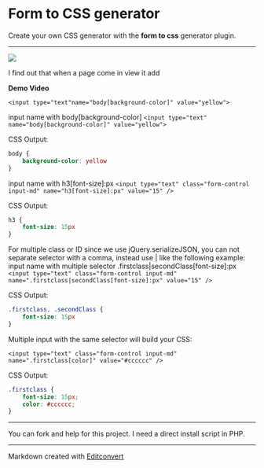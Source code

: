 # Form to CSS generator

Create your own CSS generator with the **form to css** generator plugin.

* * *

![](https://raw.githubusercontent.com/onigetoc/Form-To-CSS---jQuery-Plugin-form-to-CSS-generator/master/screenshot1.png)  

I find out that when a page come in view it add 

**Demo Video**

```<input type="text"name="body[background-color]" value="yellow">```

input name with body[background-color]
```<input type="text" name="body[background-color]" value="yellow">```

CSS Output:

```css
body {
    background-color: yellow
}
```

input name with h3[font-size]:px
```<input type="text" class="form-control input-md" name="h3[font-size]:px" value="15" />```

CSS Output:

```css
h3 {
    font-size: 15px
}
```

For multiple class or ID since we use jQuery.serializeJSON, you can not separate selector with a comma, instead use | like the following example: input name with multiple selector .firstclass|secondClass[font-size]:px
```<input type="text" class="form-control input-md" name=".firstclass|secondClass[font-size]:px" value="15" />```

CSS Output:

```css
.firstclass, .secondClass {
    font-size: 15px
}
```


Multiple input with the same selector will build your CSS:
```<input type="text" class="form-control input-md" name=".firstclass[font-size]:px" value="#cccccc" />
<input type="text" class="form-control input-md" name=".firstclass[color]" value="#cccccc" />
```

CSS Output:

```css
.firstclass {
    font-size: 15px;
    color: #cccccc;
}
```





* * *

You can fork and help for this project. I need a direct install script in PHP.

* * *

Markdown created with [Editconvert](http://editconvert.com/)
